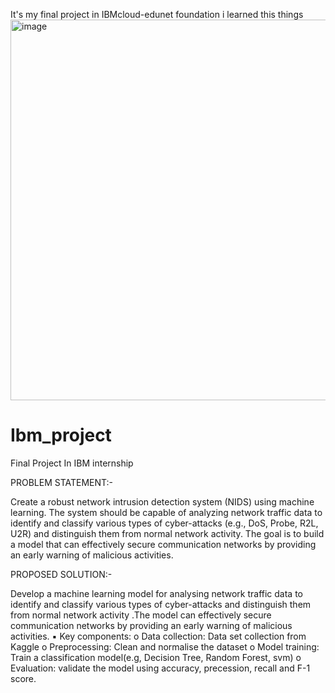 It's my final project in IBMcloud-edunet foundation i learned this things
<img width="1065" height="609" alt="image" src="https://github.com/user-attachments/assets/eee2e3a6-0f81-45a2-9a28-da13326318fc" />

# Ibm_project
Final Project In IBM internship

PROBLEM STATEMENT:-

Create a robust network intrusion detection system (NIDS) using machine 
learning. The system should be capable of analyzing network traffic data to 
identify and classify various types of cyber-attacks (e.g., DoS, Probe, R2L, U2R) 
and distinguish them from normal network activity. The goal is to build a model 
that can effectively secure communication networks by providing an early 
warning of malicious activities.

PROPOSED SOLUTION:-

Develop a machine learning model for analysing network traffic data to identify and 
classify various types of cyber-attacks and distinguish them from normal network 
activity .The model can effectively secure communication networks by providing an 
early warning of malicious activities.
▪ Key components:
o Data collection: Data set collection from Kaggle
o Preprocessing: Clean and normalise the dataset
o Model training: Train a classification model(e.g, Decision Tree, Random Forest, svm)
o Evaluation: validate the model using accuracy, precession, recall and F-1 score.





